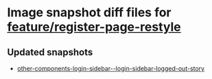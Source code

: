 # Image snapshot diff files for [feature/register-page-restyle](https://github.com/brightsitesconsulting/indy-pwamp/pull/1591)

## Updated snapshots
- [other-components-login-sidebar--login-sidebar-logged-out-story](./other-components-login-sidebar--login-sidebar-logged-out-story)
